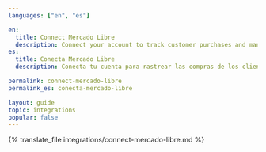 ```yaml
---
languages: ["en", "es"]

en:
  title: Connect Mercado Libre
  description: Connect your account to track customer purchases and manage post-sale conversations.
es:
  title: Conecta Mercado Libre
  description: Conecta tu cuenta para rastrear las compras de los clientes y gestionar las conversaciones post-venta.

permalink: connect-mercado-libre
permalink_es: conecta-mercado-libre

layout: guide
topic: integrations
popular: false
---
```


{% translate_file integrations/connect-mercado-libre.md %}